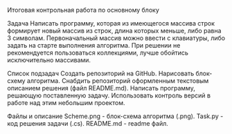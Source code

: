 Итоговая контрольная работа по основному блоку

Задача
Написать программу, которая из имеющегося массива строк формирует новый массив из строк, длина которых меньше, либо равна 3 символам. Первоначальный массив можно ввести с клавиатуры, либо задать на старте выполнения алгоритма. При решении не рекомендуется пользоваться коллекциями, лучше обойтись исключительно массивами.

Список подзадач
Создать репозиторий на GitHub.
Нарисовать блок-схему алгоритма.
Снабдить репозиторий оформленным текстовым описанием решения (файл README.md).
Написать программу, решающую поставленную задачу.
Использовать контроль версий в работе над этим небольшим проектом.

Файлы и описание
Scheme.png - блок-схема алгоритма (.png).
Task.py - код решения задачи (.cs).
README.md - readme файл.
